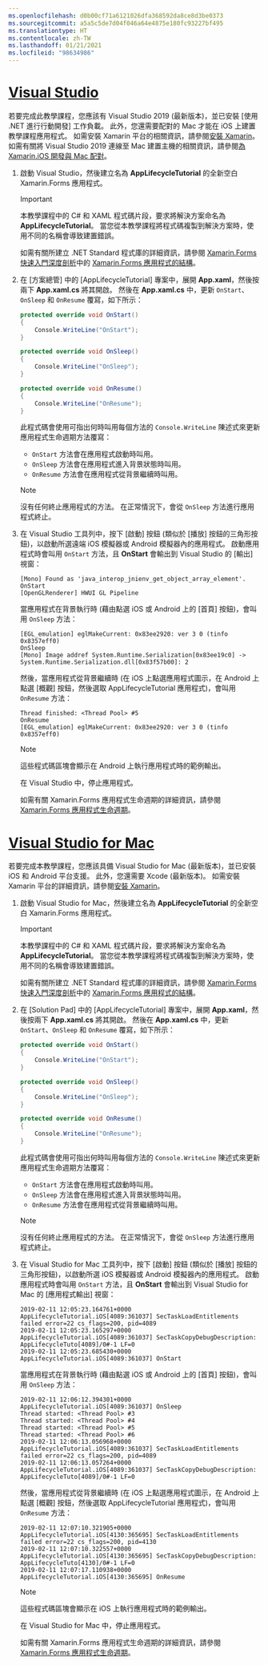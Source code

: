 ```yaml
---
ms.openlocfilehash: d0b00cf71a6121026dfa368592da8ce8d3be0373
ms.sourcegitcommit: a5a5c5de7d04f046a64e4875e180fc93227bf495
ms.translationtype: HT
ms.contentlocale: zh-TW
ms.lasthandoff: 01/21/2021
ms.locfileid: "98634986"
---
```

# <a name="visual-studio"></a>[Visual Studio](#tab/vswin)

若要完成此教學課程，您應該有 Visual Studio 2019 (最新版本)，並已安裝 [使用 .NET 進行行動開發]  工作負載。 此外，您還需要配對的 Mac 才能在 iOS 上建置教學課程應用程式。 如需安裝 Xamarin 平台的相關資訊，請參閱[安裝 Xamarin](~/get-started/installation/index.md)。 如需有關將 Visual Studio 2019 連線至 Mac 建置主機的相關資訊，請參閱[為 Xamarin.iOS 開發與 Mac 配對](~/ios/get-started/installation/windows/connecting-to-mac/index.md)。

1. 啟動 Visual Studio，然後建立名為 **AppLifecycleTutorial** 的全新空白 Xamarin.Forms 應用程式。

    > [!IMPORTANT]
    > 本教學課程中的 C# 和 XAML 程式碼片段，要求將解決方案命名為 **AppLifecycleTutorial**。 當您從本教學課程將程式碼複製到解決方案時，使用不同的名稱會導致建置錯誤。

    如需有關所建立 .NET Standard 程式庫的詳細資訊，請參閱 [Xamarin.Forms 快速入門深度剖析](~/get-started/first-app/index.md)中的 [Xamarin.Forms 應用程式的結構](~/get-started/first-app/index.md)。

1. 在 [方案總管] 中的 [AppLifecycleTutorial] 專案中，展開 **App.xaml**，然後按兩下 **App.xaml.cs** 將其開啟。 然後在 **App.xaml.cs** 中，更新 `OnStart`、`OnSleep` 和 `OnResume` 覆寫，如下所示：

    ```csharp
    protected override void OnStart()
    {
        Console.WriteLine("OnStart");
    }

    protected override void OnSleep()
    {
        Console.WriteLine("OnSleep");
    }

    protected override void OnResume()
    {
        Console.WriteLine("OnResume");
    }
    ```

    此程式碼會使用可指出何時叫用每個方法的 `Console.WriteLine` 陳述式來更新應用程式生命週期方法覆寫：

    - `OnStart` 方法會在應用程式啟動時叫用。
    - `OnSleep` 方法會在應用程式進入背景狀態時叫用。
    - `OnResume` 方法會在應用程式從背景繼續時叫用。

    > [!NOTE]
    > 沒有任何終止應用程式的方法。 在正常情況下，會從 `OnSleep` 方法進行應用程式終止。

1. 在 Visual Studio 工具列中，按下 [啟動] 按鈕 (類似於 [播放] 按鈕的三角形按鈕)，以啟動所選遠端 iOS 模擬器或 Android 模擬器內的應用程式。 啟動應用程式時會叫用 `OnStart` 方法，且 **OnStart** 會輸出到 Visual Studio 的 [輸出] 視窗：

    ```
    [Mono] Found as 'java_interop_jnienv_get_object_array_element'.
    OnStart
    [OpenGLRenderer] HWUI GL Pipeline
    ```

    當應用程式在背景執行時 (藉由點選 iOS 或 Android 上的 [首頁] 按鈕)，會叫用 `OnSleep` 方法：

    ```
    [EGL_emulation] eglMakeCurrent: 0x83ee2920: ver 3 0 (tinfo 0x8357eff0)
    OnSleep
    [Mono] Image addref System.Runtime.Serialization[0x83ee19c0] -> System.Runtime.Serialization.dll[0x83f57b00]: 2
    ```

    然後，當應用程式從背景繼續時 (在 iOS 上點選應用程式圖示，在 Android 上點選 [概觀] 按鈕，然後選取 AppLifecycleTutorial 應用程式)，會叫用 `OnResume` 方法：

    ```
    Thread finished: <Thread Pool> #5
    OnResume
    [EGL_emulation] eglMakeCurrent: 0x83ee2920: ver 3 0 (tinfo 0x8357eff0)
    ```

    > [!NOTE]
    > 這些程式碼區塊會顯示在 Android 上執行應用程式時的範例輸出。

    在 Visual Studio 中，停止應用程式。

    如需有關 Xamarin.Forms 應用程式生命週期的詳細資訊，請參閱 [Xamarin.Forms 應用程式生命週期](~/xamarin-forms/app-fundamentals/app-lifecycle.md)。

# <a name="visual-studio-for-mac"></a>[Visual Studio for Mac](#tab/vsmac)

若要完成本教學課程，您應該具備 Visual Studio for Mac (最新版本)，並已安裝 iOS 和 Android 平台支援。 此外，您還需要 Xcode (最新版本)。 如需安裝 Xamarin 平台的詳細資訊，請參閱[安裝 Xamarin](~/get-started/installation/index.md)。

1. 啟動 Visual Studio for Mac，然後建立名為 **AppLifecycleTutorial** 的全新空白 Xamarin.Forms 應用程式。

    > [!IMPORTANT]
    > 本教學課程中的 C# 和 XAML 程式碼片段，要求將解決方案命名為 **AppLifecycleTutorial**。 當您從本教學課程將程式碼複製到解決方案時，使用不同的名稱會導致建置錯誤。

    如需有關所建立 .NET Standard 程式庫的詳細資訊，請參閱 [Xamarin.Forms 快速入門深度剖析](~/get-started/first-app/index.md)中的 [Xamarin.Forms 應用程式的結構](~/get-started/first-app/index.md)。

1. 在 [Solution Pad] 中的 [AppLifecycleTutorial] 專案中，展開 **App.xaml**，然後按兩下 **App.xaml.cs** 將其開啟。 然後在 **App.xaml.cs** 中，更新 `OnStart`、`OnSleep` 和 `OnResume` 覆寫，如下所示：

    ```csharp
    protected override void OnStart()
    {
        Console.WriteLine("OnStart");
    }

    protected override void OnSleep()
    {
        Console.WriteLine("OnSleep");
    }

    protected override void OnResume()
    {
        Console.WriteLine("OnResume");
    }
    ```

    此程式碼會使用可指出何時叫用每個方法的 `Console.WriteLine` 陳述式來更新應用程式生命週期方法覆寫：

    - `OnStart` 方法會在應用程式啟動時叫用。
    - `OnSleep` 方法會在應用程式進入背景狀態時叫用。
    - `OnResume` 方法會在應用程式從背景繼續時叫用。

    > [!NOTE]
    > 沒有任何終止應用程式的方法。 在正常情況下，會從 `OnSleep` 方法進行應用程式終止。

1. 在 Visual Studio for Mac 工具列中，按下 [啟動] 按鈕 (類似於 [播放] 按鈕的三角形按鈕)，以啟動所選 iOS 模擬器或 Android 模擬器內的應用程式。 啟動應用程式時會叫用 `OnStart` 方法，且 **OnStart** 會輸出到 Visual Studio for Mac 的 [應用程式輸出] 視窗：

    ```
    2019-02-11 12:05:23.164761+0000 AppLifecycleTutorial.iOS[4089:361037] SecTaskLoadEntitlements failed error=22 cs_flags=200, pid=4089
    2019-02-11 12:05:23.165297+0000 AppLifecycleTutorial.iOS[4089:361037] SecTaskCopyDebugDescription: AppLifecycleTuto[4089]/0#-1 LF=0
    2019-02-11 12:05:23.685430+0000 AppLifecycleTutorial.iOS[4089:361037] OnStart
    ```

    當應用程式在背景執行時 (藉由點選 iOS 或 Android 上的 [首頁] 按鈕)，會叫用 `OnSleep` 方法：

    ```
    2019-02-11 12:06:12.394301+0000 AppLifecycleTutorial.iOS[4089:361037] OnSleep
    Thread started: <Thread Pool> #3
    Thread started: <Thread Pool> #4
    Thread started: <Thread Pool> #5
    Thread started: <Thread Pool> #6
    2019-02-11 12:06:13.056968+0000 AppLifecycleTutorial.iOS[4089:361037] SecTaskLoadEntitlements failed error=22 cs_flags=200, pid=4089
    2019-02-11 12:06:13.057264+0000 AppLifecycleTutorial.iOS[4089:361037] SecTaskCopyDebugDescription: AppLifecycleTuto[4089]/0#-1 LF=0
    ```

    然後，當應用程式從背景繼續時 (在 iOS 上點選應用程式圖示，在 Android 上點選 [概觀] 按鈕，然後選取 AppLifecycleTutorial 應用程式)，會叫用 `OnResume` 方法：

    ```
    2019-02-11 12:07:10.321905+0000 AppLifecycleTutorial.iOS[4130:365695] SecTaskLoadEntitlements failed error=22 cs_flags=200, pid=4130
    2019-02-11 12:07:10.322557+0000 AppLifecycleTutorial.iOS[4130:365695] SecTaskCopyDebugDescription: AppLifecycleTuto[4130]/0#-1 LF=0
    2019-02-11 12:07:17.110938+0000 AppLifecycleTutorial.iOS[4130:365695] OnResume
    ```

    > [!NOTE]
    > 這些程式碼區塊會顯示在 iOS 上執行應用程式時的範例輸出。

    在 Visual Studio for Mac 中，停止應用程式。

    如需有關 Xamarin.Forms 應用程式生命週期的詳細資訊，請參閱 [Xamarin.Forms 應用程式生命週期](~/xamarin-forms/app-fundamentals/app-lifecycle.md)。
